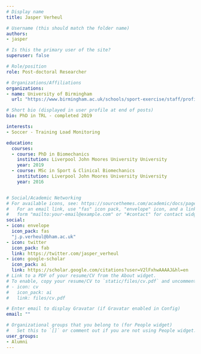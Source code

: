 ```yaml
---
# Display name
title: Jasper Verheul

# Username (this should match the folder name)
authors:
- jasper

# Is this the primary user of the site?
superuser: false

# Role/position
role: Post-doctoral Researcher

# Organizations/Affiliations
organizations:
- name: University of Birmingham
  url: "https://www.birmingham.ac.uk/schools/sport-exercise/staff/profile.aspx?ReferenceId=174541&Name=dr-jasper-verheul"

# Short bio (displayed in user profile at end of posts)
bio: PhD in TRL - completed 2019

interests:
- Soccer - Training Load Monitoring

education:
  courses:
  - course: PhD in Biomechanics
    institution: Liverpool John Moores University University
    year: 2019
  - course: MSc in Sport & Clinical Biomechanics
    institution: Liverpool John Moores University University
    year: 2016


# Social/Academic Networking
# For available icons, see: https://sourcethemes.com/academic/docs/page-builder/#icons
#   For an email link, use "fas" icon pack, "envelope" icon, and a link in the
#   form "mailto:your-email@example.com" or "#contact" for contact widget.
social:
- icon: envelope
  icon_pack: fas
  "j.p.verheul@bham.ac.uk"
- icon: twitter
  icon_pack: fab
  link: https://twitter.com/jasper_verheul
- icon: google-scholar
  icon_pack: ai
  link: https://scholar.google.com/citations?user=V2lFxhwAAAAJ&hl=en
# Link to a PDF of your resume/CV from the About widget.
# To enable, copy your resume/CV to `static/files/cv.pdf` and uncomment the lines below.
# - icon: cv
#   icon_pack: ai
#   link: files/cv.pdf

# Enter email to display Gravatar (if Gravatar enabled in Config)
email: ""

# Organizational groups that you belong to (for People widget)
#   Set this to `[]` or comment out if you are not using People widget.
user_groups:
- Alumni
---
```

